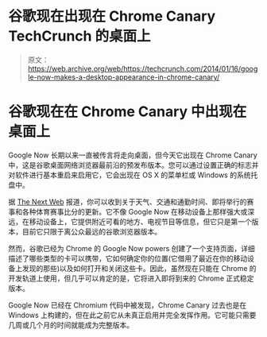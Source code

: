 # 谷歌现在出现在 Chrome Canary TechCrunch 的桌面上

> 原文：<https://web.archive.org/web/https://techcrunch.com/2014/01/16/google-now-makes-a-desktop-appearance-in-chrome-canary/>

# 谷歌现在在 Chrome Canary 中出现在桌面上

Google Now 长期以来一直被传言将走向桌面，但今天它出现在 Chrome Canary 中，这是谷歌桌面网络浏览器最前沿的预发布版本。您可以通过设置正确的标志并对软件进行基本重启来启用它，它会出现在 OS X 的菜单栏或 Windows 的系统托盘中。

据 [The Next Web](https://web.archive.org/web/20221208212408/http://thenextweb.com/google/2014/01/16/google-now-finally-arrives-chrome-canary-weather-sports-traffic-event-reminder-cards/?awesm=tnw.to_d1EG6&utm_source=Twitter&utm_medium=Spreadus&utm_campaign=social%20media#!smF7I) 报道，你可以收到关于天气、交通和通勤时间、即将举行的赛事和各种体育赛事比分的更新。它不像 Google Now 在移动设备上那样强大或深远，在移动设备上，它提供附近可看的地方、电视节目等信息，但它只是第一个版本，目前它只限于离公众最远的谷歌浏览器版本。

然而，谷歌已经为 Chrome 的 Google Now powers 创建了一个支持页面，详细描述了哪些类型的卡可以携带，它如何确定你的位置(它借用了最近在你的移动设备上发现的那些)以及如何打开和关闭这些卡。因此，虽然现在只能在 Chrome 的开发轨道上使用，但几乎可以肯定的是，它将进入即将到来的 Chrome 正式稳定版本。

Google Now 已经在 Chromium 代码中被发现，Chrome Canary 过去也是在 Windows 上构建的，但在此之前它从未真正启用并完全发挥作用。它可能只需要几周或几个月的时间就能成为完整版本。